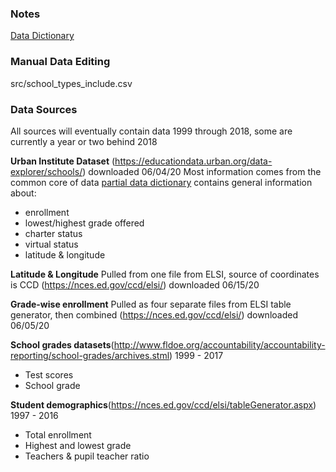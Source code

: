 ### Notes
[Data Dictionary](https://docs.google.com/spreadsheets/d/1w-w7T3FAB0RLbvLk99KsqqPeYc_2AcSK3gtDrOsGLI0/edit#gid=188439690)

### Manual Data Editing

src/school_types_include.csv

### Data Sources
All sources will eventually contain data 1999 through 2018, some are currently a year or two behind 2018

**Urban Institute Dataset** (https://educationdata.urban.org/data-explorer/schools/) downloaded 06/04/20 
Most information comes from the common core of data [partial data dictionary](https://nces.ed.gov/ccd/psadd.asp)
contains general information about:
- enrollment
- lowest/highest grade offered
- charter status
- virtual status
- latitude & longitude


**Latitude & Longitude** Pulled from one file from ELSI, source of coordinates is CCD
(https://nces.ed.gov/ccd/elsi/) downloaded 06/15/20


**Grade-wise enrollment** Pulled as four separate files from ELSI table generator, then combined 
(https://nces.ed.gov/ccd/elsi/) downloaded 06/05/20


**School grades datasets**(http://www.fldoe.org/accountability/accountability-reporting/school-grades/archives.stml)
1999 - 2017
- Test scores
- School grade


**Student demographics**(https://nces.ed.gov/ccd/elsi/tableGenerator.aspx)
1997 - 2016
- Total enrollment
- Highest and lowest grade
- Teachers & pupil teacher ratio
